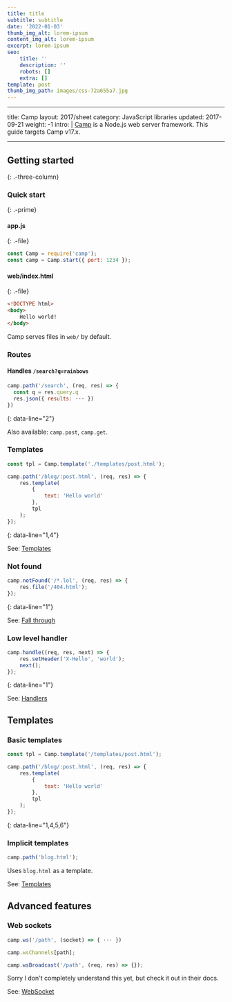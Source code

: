 ```yaml
---
title: title
subtitle: subtitle
date: '2022-01-03'
thumb_img_alt: lorem-ipsum
content_img_alt: lorem-ipsum
excerpt: lorem-ipsum
seo:
    title: ''
    description: ''
    robots: []
    extra: []
template: post
thumb_img_path: images/css-72a655a7.jpg
---
```


---

title: Camp
layout: 2017/sheet
category: JavaScript libraries
updated: 2017-09-21
weight: -1
intro: |
[Camp](https://github.com/espadrine/sc/) is a Node.js web server framework. This guide targets Camp v17.x.

---

## Getting started

{: .-three-column}

### Quick start

{: .-prime}

#### app.js

{: .-file}

```js
const Camp = require('camp');
const camp = Camp.start({ port: 1234 });
```

#### web/index.html

{: .-file}

```html
<!DOCTYPE html>
<body>
    Hello world!
</body>
```

Camp serves files in `web/` by default.

### Routes

#### Handles `/search?q=rainbows`

```js
camp.path('/search', (req, res) => {
  const q = res.query.q
  res.json({ results: ··· })
})
```

{: data-line="2"}

Also available: `camp.post`, `camp.get`.

### Templates

```js
const tpl = Camp.template('./templates/post.html');

camp.path('/blog/:post.html', (req, res) => {
    res.template(
        {
            text: 'Hello world'
        },
        tpl
    );
});
```

{: data-line="1,4"}

See: [Templates](https://github.com/espadrine/sc/blob/master/doc/Readme.md#templates)

### Not found

```js
camp.notFound('/*.lol', (req, res) => {
    res.file('/404.html');
});
```

{: data-line="1"}

See: [Fall through](https://github.com/espadrine/sc/blob/master/doc/Readme.md#fall-through)

### Low level handler

```js
camp.handle((req, res, next) => {
    res.setHeader('X-Hello', 'world');
    next();
});
```

{: data-line="1"}

See: [Handlers](https://github.com/espadrine/sc/blob/master/doc/Readme.md#handlers)

## Templates

### Basic templates

```js
const tpl = Camp.template('/templates/post.html');

camp.path('/blog/:post.html', (req, res) => {
    res.template(
        {
            text: 'Hello world'
        },
        tpl
    );
});
```

{: data-line="1,4,5,6"}

### Implicit templates

```js
camp.path('blog.html');
```

Uses `blog.html` as a template.

See: [Templates](https://github.com/espadrine/sc/blob/master/doc/Readme.md#templates)

## Advanced features

### Web sockets

```js
camp.ws('/path', (socket) => { ··· })
```

```js
camp.wsChannels[path];
```

```js
camp.wsBroadcast('/path', (req, res) => {});
```

Sorry I don't completely understand this yet, but check it out in their docs.

See: [WebSocket](https://github.com/espadrine/sc/blob/master/doc/Readme.md#websocket)
